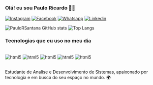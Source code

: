 ### Olá! eu sou Paulo Ricardo 👋🏽

[![Instagram](https://img.shields.io/badge/Instagram-E4405F?style=for-the-badge&logo=instagram&logoColor=white
)](https://www.instagram.com/rcardo_santtana/)
[![Facebook](https://img.shields.io/badge/Facebook-1877F2?style=for-the-badge&logo=facebook&logoColor=white)](https://www.facebook.com/profile.php?id=100007373148794)
[![Whatsapp](https://img.shields.io/badge/WhatsApp-25D366?style=for-the-badge&logo=whatsapp&logoColor=white)]()
[![Linkedin](https://img.shields.io/badge/LinkedIn-0077B5?style=for-the-badge&logo=linkedin&logoColor=white)]()


![PauloRSantana GitHub stats](https://github-readme-stats.vercel.app/api?username=PauloRSantana&show_icons=true&theme=dracula)
![Top Langs](https://github-readme-stats.vercel.app/api/top-langs/?username=PauloRSantana&hide_progress=true)

### Tecnologias que eu uso no meu dia

<div style="display: inline_block"><br>
<img align="center" alt="html5" src="https://img.shields.io/badge/Java-ED8B00?style=for-the-badge&logo=openjdk&logoColor=white"/>
<img align="center" alt="html5" src="https://img.shields.io/badge/MySQL-00000F?style=for-the-badge&logo=mysql&logoColor=white"/>
<img align="center" alt="html5" src="https://img.shields.io/badge/IntelliJ_IDEA-000000.svg?style=for-the-badge&logo=intellij-idea&logoColor=white"/>
<img align="center" alt="html5" src="https://img.shields.io/badge/Eclipse-2C2255?style=for-the-badge&logo=eclipse&logoColor=white"/>
<img align="center" alt="html5" src="https://img.shields.io/badge/Visual_Studio_Code-0078D4?style=for-the-badge&logo=visual%20studio%20code&logoColor=white"/>

</div>
<br/>

Estudante de Analise e Desenvolvimento de Sistemas, apaixonado por tecnologia e em busca do seu espaço no mundo. 🌍
